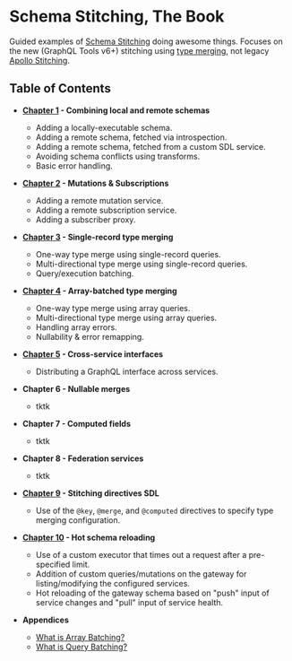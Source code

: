 # Schema Stitching, The Book

Guided examples of [Schema Stitching](https://www.graphql-tools.com/docs/stitch-combining-schemas) doing awesome things. Focuses on the new (GraphQL Tools v6+) stitching using [type merging](https://www.graphql-tools.com/docs/stitch-type-merging), not legacy [Apollo Stitching](https://www.apollographql.com/docs/federation/migrating-from-stitching/).

## Table of Contents

- **[Chapter 1](./01-combining-local-and-remote-schemas) - Combining local and remote schemas**

  - Adding a locally-executable schema.
  - Adding a remote schema, fetched via introspection.
  - Adding a remote schema, fetched from a custom SDL service.
  - Avoiding schema conflicts using transforms.
  - Basic error handling.

- **[Chapter 2](./mutations-and-subscriptions) - Mutations &amp; Subscriptions**

  - Adding a remote mutation service.
  - Adding a remote subscription service.
  - Adding a subscriber proxy.

- **[Chapter 3](./02-single-record-type-merging) - Single-record type merging**

  - One-way type merge using single-record queries.
  - Multi-directional type merge using single-record queries.
  - Query/execution batching.

- **[Chapter 4](./03-array-batched-type-merging) - Array-batched type merging**

  - One-way type merge using array queries.
  - Multi-directional type merge using array queries.
  - Handling array errors.
  - Nullability & error remapping.

- **[Chapter 5](./cross-service-interfaces) - Cross-service interfaces**

  - Distributing a GraphQL interface across services.

- **Chapter 6 - Nullable merges**

  - tktk

- **Chapter 7 - Computed fields**

  - tktk

- **Chapter 8 - Federation services**

  - tktk

- **[Chapter 9](./stitching-directives-sdl) - Stitching directives SDL**

  - Use of the `@key`, `@merge`, and `@computed` directives to specify type merging configuration.

- **[Chapter 10](./hot-schema-reloading) - Hot schema reloading**

  - Use of a custom executor that times out a request after a pre-specified limit.
  - Addition of custom queries/mutations on the gateway for listing/modifying the configured services.
  - Hot reloading of the gateway schema based on "push" input of service changes and "pull" input of service health.

- **Appendices**

  - [What is Array Batching?](https://github.com/gmac/schema-stitching-demos/wiki/Batching-Arrays-and-Queries#what-is-array-batching)
  - [What is Query Batching?](https://github.com/gmac/schema-stitching-demos/wiki/Batching-Arrays-and-Queries#what-is-query-batching)